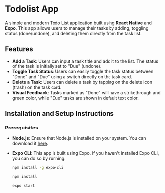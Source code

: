 # Todolist App

A simple and modern Todo List application built using **React Native** and **Expo**. This app allows users to manage their tasks by adding, toggling status (done/undone), and deleting them directly from the task list.

## Features

- **Add a Task**: Users can input a task title and add it to the list. The status of the task is initially set to "Due" (undone).
- **Toggle Task Status**: Users can easily toggle the task status between "Done" and "Due" using a switch directly on the task card.
- **Delete a Task**: Users can delete a task by tapping on the delete icon (trash) on the task card.
- **Visual Feedback**: Tasks marked as "Done" will have a strikethrough and green color, while "Due" tasks are shown in default text color.

## Installation and Setup Instructions

### Prerequisites

- **Node.js**: Ensure that Node.js is installed on your system. You can download it [here](https://nodejs.org/).
- **Expo CLI**: This app is built using Expo. If you haven't installed Expo CLI, you can do so by running:
  
  ```bash
  npm install -g expo-cli

  npm install
  
  expo start
